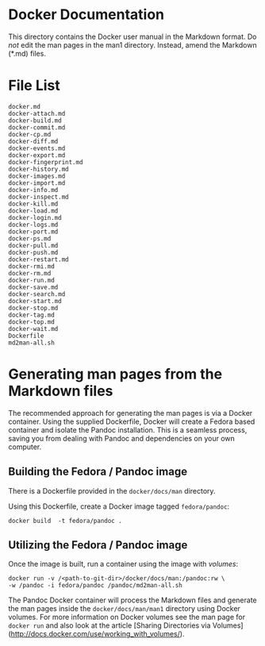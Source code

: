 Docker Documentation
====================

This directory contains the Docker user manual in the Markdown format.
Do *not* edit the man pages in the man1 directory. Instead, amend the
Markdown (*.md) files.

# File List

    docker.md
    docker-attach.md
    docker-build.md
    docker-commit.md
    docker-cp.md
    docker-diff.md
    docker-events.md
    docker-export.md
    docker-fingerprint.md
    docker-history.md
    docker-images.md
    docker-import.md
    docker-info.md
    docker-inspect.md
    docker-kill.md
    docker-load.md
    docker-login.md
    docker-logs.md
    docker-port.md
    docker-ps.md
    docker-pull.md
    docker-push.md
    docker-restart.md
    docker-rmi.md
    docker-rm.md
    docker-run.md
    docker-save.md
    docker-search.md
    docker-start.md
    docker-stop.md
    docker-tag.md
    docker-top.md
    docker-wait.md
    Dockerfile
    md2man-all.sh

# Generating man pages from the Markdown files

The recommended approach for generating the man pages is via a  Docker 
container. Using the supplied Dockerfile, Docker will create a Fedora based 
container and isolate the Pandoc installation. This is a seamless process, 
saving you from dealing with Pandoc and dependencies on your own computer.

## Building the Fedora / Pandoc image

There is a Dockerfile provided in the `docker/docs/man` directory.

Using this Dockerfile, create a Docker image tagged `fedora/pandoc`:

    docker build  -t fedora/pandoc .

## Utilizing the Fedora / Pandoc image

Once the image is built, run a container using the image with *volumes*:

    docker run -v /<path-to-git-dir>/docker/docs/man:/pandoc:rw \
    -w /pandoc -i fedora/pandoc /pandoc/md2man-all.sh

The Pandoc Docker container will process the Markdown files and generate
the man pages inside the `docker/docs/man/man1` directory using
Docker volumes. For more information on Docker volumes see the man page for
`docker run` and also look at the article [Sharing Directories via Volumes]
(http://docs.docker.com/use/working_with_volumes/).
